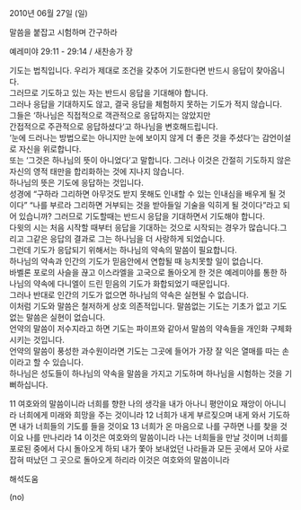 2010년 06월 27일 (일)

말씀을 붙잡고 시험하며 간구하라



예레미야 29:11 - 29:14 / 새찬송가  장


기도는 법칙입니다. 우리가 제대로 조건을 갖추어 기도한다면 반드시 응답이 찾아옵니다.  
그러므로 기도하고 있는 자는 반드시 응답을 기대해야 합니다.   
그러나 응답을 기대하지도 않고, 결국 응답을 체험하지 못하는 기도가 적지 않습니다.  
그들은 ‘하나님은 직접적으로 객관적으로 응답하지는 않았지만  
간접적으로 주관적으로 응답하셨다‘고 하나님을 변호해드립니다.  
‘눈에 드러나는 방법으로는 아니지만 눈에 보이지 않게 더 좋은 것을 주셨다’는 감언이설로 자신을 위로합니다.  
또는 ‘그것은 하나님의 뜻이 아니었다’고 말합니다. 그러나 이것은 간절히 기도하지 않은 자신의 영적 태만을 합리화하는 것에 지나지 않습니다.  
하나님의 뜻은 기도에 응답하는 것입니다.  
성경에 “구하라 그리하면 아무것도 받지 못해도 인내할 수 있는 인내심을 배우게 될 것이다” “나를 부르라 그리하면 거부되는 것을 받아들일 기술을 익히게 될 것이다”라고 되어 있습니까? 그러므로 기도할때는 반드시 응답을 기대하면서 기도해야 합니다.  
다윗의 시는 처음 시작할 때부터 응답을 기대하는 것으로 시작되는 경우가 많습니다.그리고 그같은 응답의 결과로 그는 하나님을 더 사랑하게 되었습니다.  
그런데 기도가 응답되기 위해서는 하나님의 약속의 말씀이 필요합니다.  
하나님의 약속과 인간의 기도가 믿음안에서 연합될 때 능치못할 일이 없습니다.  
바벨론 포로의 사슬을 끊고 이스라엘을 고국으로 돌아오게 한 것은 예레미야를 통한 하나님의 약속에 다니엘이 드린 믿음의 기도가 화합되었기 때문입니다.   
그러나 반대로 인간의 기도가 없으면 하나님의 약속은 실현될 수 없습니다.  
이처럼 기도와 말씀은 철저하게 상호 의존적입니다. 말씀없는 기도는 기초가 없고 기도없는 말씀은 실현이 없습니다.  
언약의 말씀이 저수지라고 하면 기도는 파이프와 같아서 말씀의 약속들을 개인화 구체화 시키는 것입니다.  
언약의 말씀이 풍성한 과수원이라면 기도는 그곳에 들어가 가장 잘 익은 열매를 따는 손이라고 할 수 있습니다.  
하나님은 성도들이 하나님의 약속을 말씀을 가지고 기도하며 하나님을 시험하는 것을 기뻐하십니다.  


11 여호와의 말씀이니라 너희를 향한 나의 생각을 내가 아나니 평안이요 재앙이 아니니라 너희에게 미래와 희망을 주는 것이니라 12 너희가 내게 부르짖으며 내게 와서 기도하면 내가 너희들의 기도를 들을 것이요 13 너희가 온 마음으로 나를 구하면 나를 찾을 것이요 나를 만나리라 14 이것은 여호와의 말씀이니라 나는 너희들을 만날 것이며 너희를 포로된 중에서 다시 돌아오게 하되 내가 쫓아 보내었던 나라들과 모든 곳에서 모아 사로잡혀 떠났던 그 곳으로 돌아오게 하리라 이것은 여호와의 말씀이니라

해석도움





(no)